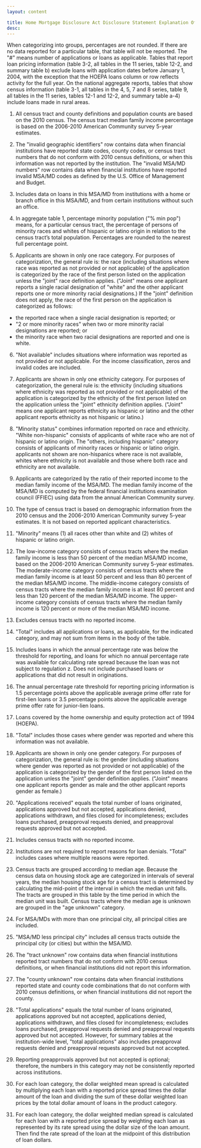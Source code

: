 ```yaml
---
layout: content

title: Home Mortgage Disclosure Act Disclosure Statement Explanation Of Notes For 2012
desc:
---
```

When categorizing into groups, percentages are not rounded. If there are no data reported for a particular table, that table will not be reported. The "#" means number of applications or loans as applicable. Tables that report loan pricing information (table 3-2, all tables in the 11 series, table 12-2, and summary table b) exclude loans with application dates before January 1, 2004, with the exception that the HOEPA loans column or row reflects activity for the full year. On the national aggregate reports, tables that show census information (table 3-1, all tables in the 4, 5, 7 and 8 series, table 9, all tables in the 11 series, tables 12-1 and 12-2, and summary table a-4) include loans made in rural areas.

1. All census tract and county definitions and population counts are based on the 2010 census. The census tract median family income percentage is based on the 2006-2010 American Community survey 5-year estimates.

2. The "invalid geographic identifiers" row contains data when financial institutions have reported state codes, county codes, or census tract numbers that do not conform with 2010 census definitions, or when this information was not reported by the institution. The "invalid MSA/MD numbers" row contains data when financial institutions have reported invalid MSA/MD codes as defined by the U.S. Office of Management and Budget.

3. Includes data on loans in this MSA/MD from institutions with a home or branch office in this MSA/MD, and from certain institutions without such an office.

4. In aggregate table 1, percentage minority population ("% min pop") means, for a particular census tract, the percentage of persons of minority races and whites of hispanic or latino origin in relation to the census tract’s total population. Percentages are rounded to the nearest full percentage point.

5. Applicants are shown in only one race category. For purposes of categorization, the general rule is: the race (including situations where race was reported as not provided or not applicable) of the application is categorized by the race of the first person listed on the application unless the "joint" race definition applies. ("Joint" means one applicant reports a single racial designation of "white" and the other applicant reports one or more minority racial designations.) If the "joint" definition does not apply, the race of the first person on the application is categorized as follows:
- the reported race when a single racial designation is reported; or
- "2 or more minority races" when two or more minority racial designations are reported; or
- the minority race when two racial designations are reported and one is white.

6. "Not available" includes situations where information was reported as not provided or not applicable. For the income classification, zeros and invalid codes are included.

7. Applicants are shown in only one ethnicity category. For purposes of categorization, the general rule is: the ethnicity (including situations where ethnicity was reported as not provided or not applicable) of the application is categorized by the ethnicity of the first person listed on the application unless the "joint" ethnicity definition applies. ("Joint" means one applicant reports ethnicity as hispanic or latino and the other applicant reports ethnicity as not hispanic or latino.)

8. "Minority status" combines information reported on race and ethnicity. "White non-hispanic" consists of applicants of white race who are not of hispanic or latino origin. The "others, including hispanic" category consists of applicants of minority races or hispanic or latino origin. applicants not shown are non-hispanics where race is not available, whites where ethnicity is not available and those where both race and ethnicity are not available.

9. Applicants are categorized by the ratio of their reported income to the median family income of the MSA/MD. The median family income of the MSA/MD is computed by the federal financial institutions examination council (FFIEC) using data from the annual American Community survey.

10. The type of census tract is based on demographic information from the 2010 census and the 2006-2010 American Community survey 5-year estimates. It is not based on reported applicant characteristics.

11. "Minority" means (1) all races other than white and (2) whites of hispanic or latino origin.

12. The low-income category consists of census tracts where the median family income is less than 50 percent of the median MSA/MD income, based on the 2006-2010 American Community survey 5-year estimates. The moderate-income category consists of census tracts where the median family income is at least 50 percent and less than 80 percent of the median MSA/MD income. The middle-income category consists of census tracts where the median family income is at least 80 percent and less than 120 percent of the median MSA/MD income. The upper-income category consists of census tracts where the median family income is 120 percent or more of the median MSA/MD income.

13. Excludes census tracts with no reported income.

14. "Total" includes all applications or loans, as applicable, for the indicated category, and may not sum from items in the body of the table.

15. Includes loans in which the annual percentage rate was below the threshold for reporting, and loans for which no annual percentage rate was available for calculating rate spread because the loan was not subject to regulation z. Does not include purchased loans or applications that did not result in originations.

16. The annual percentage rate threshold for reporting pricing information is 1.5 percentage points above the applicable average prime offer rate for first-lien loans or 3.5 percentage points above the applicable average prime offer rate for junior-lien loans.

17. Loans covered by the home ownership and equity protection act of 1994 (HOEPA).

18. "Total" includes those cases where gender was reported and where this information was not available.

19. Applicants are shown in only one gender category. For purposes of categorization, the general rule is: the gender (including situations where gender was reported as not provided or not applicable) of the application is categorized by the gender of the first person listed on the application unless the "joint" gender definition applies. ("Joint" means one applicant reports gender as male and the other applicant reports gender as female.)

20. "Applications received" equals the total number of loans originated, applications approved but not accepted, applications denied, applications withdrawn, and files closed for incompleteness; excludes loans purchased, preapproval requests denied, and preapproval requests approved but not accepted.

21. Includes census tracts with no reported income.

22. Institutions are not required to report reasons for loan denials. "Total" includes cases where multiple reasons were reported.

23. Census tracts are grouped according to median age. Because the census data on housing stock age are categorized in intervals of several years, the median housing stock age for a census tract is determined by calculating the mid-point of the interval in which the median unit falls. The tracts are grouped in this table by the time period in which the median unit was built. Census tracts where the median age is unknown are grouped in the "age unknown" category.

24. For MSA/MDs with more than one principal city, all principal cities are included.

25. "MSA/MD less principal city" includes all census tracts outside the principal city (or cities) but within the MSA/MD.

26. The "tract unknown" row contains data when financial institutions reported tract numbers that do not conform with 2010 census definitions, or when financial institutions did not report this information.

27. The "county unknown" row contains data when financial institutions reported state and county code combinations that do not conform with 2010 census definitions, or when financial institutions did not report the county.

28. "Total applications" equals the total number of loans originated, applications approved but not accepted, applications denied, applications withdrawn, and files closed for incompleteness; excludes loans purchased, preapproval requests denied and preapproval requests approved but not accepted. However, for summary tables at the institution-wide level, "total applications" also includes preapproval requests denied and preapproval requests approved but not accepted.

29. Reporting preapprovals approved but not accepted is optional; therefore, the numbers in this category may not be consistently reported across institutions.

30. For each loan category, the dollar weighted mean spread is calculated by multiplying each loan with a reported price spread times the dollar amount of the loan and dividing the sum of these dollar weighted loan prices by the total dollar amount of loans in the product category.

31. For each loan category, the dollar weighted median spread is calculated for each loan with a reported price spread by weighting each loan as represented by its rate spread using the dollar size of the loan amount. Then find the rate spread of the loan at the midpoint of this distribution of loan dollars.